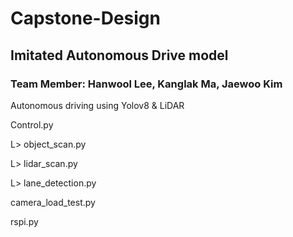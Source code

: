 # Capstone-Design

## Imitated Autonomous Drive model
### Team Member: Hanwool Lee, Kanglak Ma, Jaewoo Kim
Autonomous driving using Yolov8 &amp; LiDAR

<PC>
Control.py
 
 L> object_scan.py
 
 L> lidar_scan.py
 
 L> lane_detection.py
 

<Raspberry Pi>
 
camera_load_test.py
 
rspi.py
